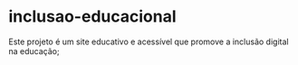 # inclusao-educacional
Este projeto é um site educativo e acessível que promove a inclusão digital na educação;
